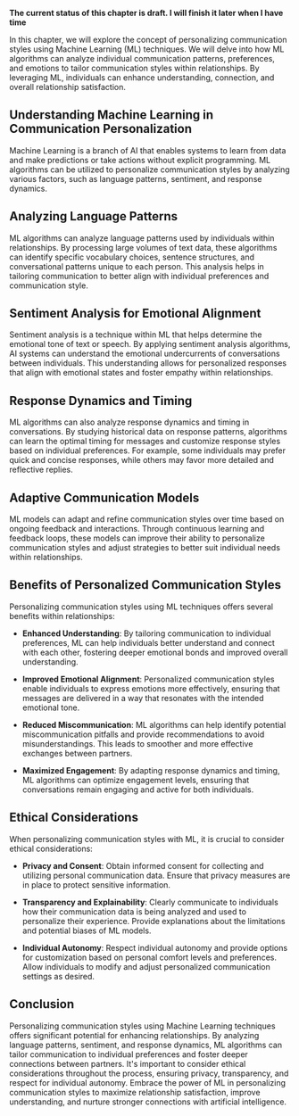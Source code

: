 **The current status of this chapter is draft. I will finish it later when I have time**

In this chapter, we will explore the concept of personalizing communication styles using Machine Learning (ML) techniques. We will delve into how ML algorithms can analyze individual communication patterns, preferences, and emotions to tailor communication styles within relationships. By leveraging ML, individuals can enhance understanding, connection, and overall relationship satisfaction.

Understanding Machine Learning in Communication Personalization
---------------------------------------------------------------

Machine Learning is a branch of AI that enables systems to learn from data and make predictions or take actions without explicit programming. ML algorithms can be utilized to personalize communication styles by analyzing various factors, such as language patterns, sentiment, and response dynamics.

Analyzing Language Patterns
---------------------------

ML algorithms can analyze language patterns used by individuals within relationships. By processing large volumes of text data, these algorithms can identify specific vocabulary choices, sentence structures, and conversational patterns unique to each person. This analysis helps in tailoring communication to better align with individual preferences and communication style.

Sentiment Analysis for Emotional Alignment
------------------------------------------

Sentiment analysis is a technique within ML that helps determine the emotional tone of text or speech. By applying sentiment analysis algorithms, AI systems can understand the emotional undercurrents of conversations between individuals. This understanding allows for personalized responses that align with emotional states and foster empathy within relationships.

Response Dynamics and Timing
----------------------------

ML algorithms can also analyze response dynamics and timing in conversations. By studying historical data on response patterns, algorithms can learn the optimal timing for messages and customize response styles based on individual preferences. For example, some individuals may prefer quick and concise responses, while others may favor more detailed and reflective replies.

Adaptive Communication Models
-----------------------------

ML models can adapt and refine communication styles over time based on ongoing feedback and interactions. Through continuous learning and feedback loops, these models can improve their ability to personalize communication styles and adjust strategies to better suit individual needs within relationships.

Benefits of Personalized Communication Styles
---------------------------------------------

Personalizing communication styles using ML techniques offers several benefits within relationships:

* **Enhanced Understanding**: By tailoring communication to individual preferences, ML can help individuals better understand and connect with each other, fostering deeper emotional bonds and improved overall understanding.

* **Improved Emotional Alignment**: Personalized communication styles enable individuals to express emotions more effectively, ensuring that messages are delivered in a way that resonates with the intended emotional tone.

* **Reduced Miscommunication**: ML algorithms can help identify potential miscommunication pitfalls and provide recommendations to avoid misunderstandings. This leads to smoother and more effective exchanges between partners.

* **Maximized Engagement**: By adapting response dynamics and timing, ML algorithms can optimize engagement levels, ensuring that conversations remain engaging and active for both individuals.

Ethical Considerations
----------------------

When personalizing communication styles with ML, it is crucial to consider ethical considerations:

* **Privacy and Consent**: Obtain informed consent for collecting and utilizing personal communication data. Ensure that privacy measures are in place to protect sensitive information.

* **Transparency and Explainability**: Clearly communicate to individuals how their communication data is being analyzed and used to personalize their experience. Provide explanations about the limitations and potential biases of ML models.

* **Individual Autonomy**: Respect individual autonomy and provide options for customization based on personal comfort levels and preferences. Allow individuals to modify and adjust personalized communication settings as desired.

Conclusion
----------

Personalizing communication styles using Machine Learning techniques offers significant potential for enhancing relationships. By analyzing language patterns, sentiment, and response dynamics, ML algorithms can tailor communication to individual preferences and foster deeper connections between partners. It's important to consider ethical considerations throughout the process, ensuring privacy, transparency, and respect for individual autonomy. Embrace the power of ML in personalizing communication styles to maximize relationship satisfaction, improve understanding, and nurture stronger connections with artificial intelligence.
